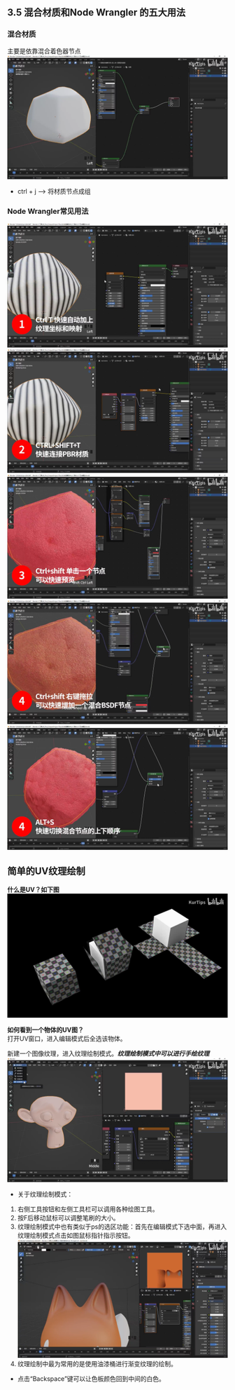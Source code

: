 ## 3.5 混合材质和Node Wrangler 的五大用法  

### 混合材质
主要是依靠混合着色器节点  
![BV14u41147YH-P19-[03:00]](./images/e43b1742-004e-479e-9400-d5a847b6b873-1.png)

- ctrl + j --> 将材质节点成组

### Node Wrangler常见用法
![BV14u41147YH-P19-[08:15]](./images/e43b1742-004e-479e-9400-d5a847b6b873-2.png)  
![BV14u41147YH-P19-[08:29]](./images/e43b1742-004e-479e-9400-d5a847b6b873-3.png)
![BV14u41147YH-P19-[09:40]](./images/e43b1742-004e-479e-9400-d5a847b6b873-4.png)  
![BV14u41147YH-P19-[09:56]](./images/e43b1742-004e-479e-9400-d5a847b6b873-5.png)  
![BV14u41147YH-P19-[10:22]](./images/e43b1742-004e-479e-9400-d5a847b6b873-6.png)

## 简单的UV纹理绘制
**什么是UV？如下图**  
![BV14u41147YH-P20-[00:49]](./images/e43b1742-004e-479e-9400-d5a847b6b873-8.png)  

**如何看到一个物体的UV图？**  
打开UV窗口，进入编辑模式后全选该物体。  

新建一个图像纹理，进入纹理绘制模式。***纹理绘制模式中可以进行手绘纹理***
![BV14u41147YH-P20-[05:45]](./images/e43b1742-004e-479e-9400-d5a847b6b873-9.png)  

- 关于纹理绘制模式：
1. 右侧工具按钮和左侧工具栏可以调用各种绘图工具。
2. 按F后移动鼠标可以调整笔刷的大小。
3. 纹理绘制模式中也有类似于ps的选区功能：首先在编辑模式下选中面，再进入纹理绘制模式点击如图鼠标指针指示按钮。  
![BV14u41147YH-P20-[15:31]](./images/e43b1742-004e-479e-9400-d5a847b6b873-10.png)
4. 纹理绘制中最为常用的是使用油漆桶进行渐变纹理的绘制。

- 点击“Backspace”键可以让色板颜色回到中间的白色。




